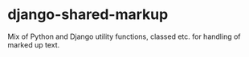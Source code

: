 # django-shared-markup

Mix of Python and Django utility functions, classed etc. for handling of marked up text.
